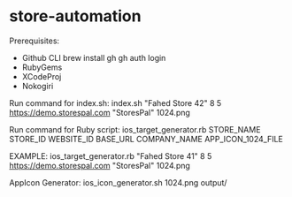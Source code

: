 # store-automation

Prerequisites:
- Github CLI
    brew install gh
    gh auth login
- RubyGems
- XCodeProj
- Nokogiri

Run command for index.sh:
index.sh "Fahed Store 42" 8 5 https://demo.storespal.com "StoresPal" 1024.png


Run command for Ruby script: 
ios_target_generator.rb STORE_NAME STORE_ID WEBSITE_ID BASE_URL COMPANY_NAME APP_ICON_1024_FILE

EXAMPLE: 
ios_target_generator.rb "Fahed Store 41" 8 5 https://demo.storespal.com "StoresPal" 1024.png


AppIcon Generator: ios_icon_generator.sh 1024.png output/
